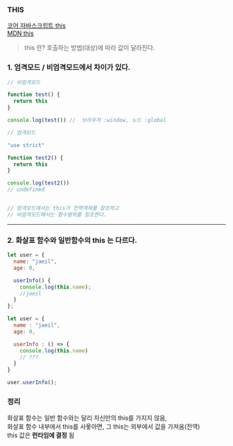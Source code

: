 ### THIS
[코어 자바스크립트 this](https://ko.javascript.info/object-methods)  
[MDN this](https://developer.mozilla.org/ko/docs/Web/JavaScript/Reference/Operators/this)

> this 란? 호출하는 방법(대상)에 따라 값이 달라진다.

### 1. **엄격모드 / 비엄격모드에서 차이가 있다.**
```js
// 비엄격모드

function test() {
  return this
}

console.log(test()) //  브라우저 :window, 노드 :global

// 엄격모드

"use strict"

function test2() {
  return this
}

console.log(test2())
// undefined


// 엄격모드에서는 this가 전역객체를 참조하고
// 비엄격모드에서는 함수범위를 참조한다. 
```
---
### 2. **화살표 함수와 일반함수의 this 는 다르다.**


```js
let user = {
  name: "jaeil",
  age: 0,

  userInfo() {
    console.log(this.name);
    //jaeil
  }
};

let user = {
  name : "jaeil",
  age: 0,

  userInfo : () => {
    console.log(this.name)
    // ???
  }
}

user.userInfo();
```
### 정리
화살표 함수는 일반 함수와는 달리 자신만의 this를 가지지 않음,  
화살표 함수 내부에서 this를 사욯아면, 그 this는 외부에서 값을 가져옴(전역)  
this 값은 **런타임에 결정** 됨  
